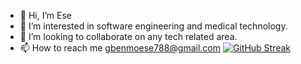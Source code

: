 - 👋 Hi, I’m Ese
- 👀 I’m interested in software engineering and medical technology.
- 💞️ I’m looking to collaborate on any tech related area.
- 📫 How to reach me gbenmoese788@gmail.com
[![GitHub Streak](https://streak-stats.demolab.com?user=Esseh12&theme=dark&hide_border=true&hide_total_contributions=true&hide_current_streak=true&hide_longest_streak=true)](https://git.io/streak-stats)
<!---
Esseh12/Esseh12 is a ✨ special ✨ repository because its `README.md` (this file) appears on your GitHub profile.
You can click the Preview link to take a look at your changes.
--->
